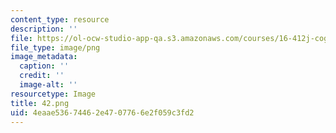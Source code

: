 ```yaml
---
content_type: resource
description: ''
file: https://ol-ocw-studio-app-qa.s3.amazonaws.com/courses/16-412j-cognitive-robotics-spring-2016/4eaae53674462e4707766e2f059c3fd2_42.png
file_type: image/png
image_metadata:
  caption: ''
  credit: ''
  image-alt: ''
resourcetype: Image
title: 42.png
uid: 4eaae536-7446-2e47-0776-6e2f059c3fd2
---
```

